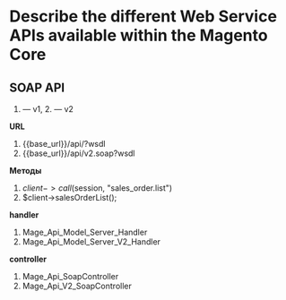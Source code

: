 # Describe the different Web Service APIs available within the Magento Core

## SOAP API

1. — v1, 2. — v2

**URL**

  1. {{base_url}}/api/?wsdl
  2. {{base_url}}/api/v2.soap?wsdl

**Методы**

  1. $client->call($session, "sales_order.list")
  2. $client->salesOrderList();

**handler**  

  1. Mage_Api_Model_Server_Handler
  2. Mage_Api_Model_Server_V2_Handler

**controller**

  1. Mage_Api_SoapController
  2. Mage_Api_V2_SoapController
